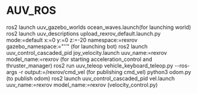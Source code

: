 # AUV_ROS
ros2 launch uuv_gazebo_worlds ocean_waves.launch(for launching world)
ros2 launch uuv_descriptions upload_rexrov_default.launch.py mode:=default x:=0 y:=0 z:=-20 namespace:=rexrov gazebo_namespace:="''" (for launching bot)
ros2 launch uuv_control_cascaded_pid joy_velocity.launch uuv_name:=rexrov model_name:=rexrov (for starting acceleration_control and thruster_manager)
ros2 run uuv_teleop vehicle_keyboard_teleop.py --ros-args -r output:=/rexrov/cmd_vel (for publishing cmd_vel)
python3 odom.py (to publish odom)
 ros2 launch uuv_control_cascaded_pid vel.launch uuv_name:=rexrov model_name:=rexrov (velocity_control.py)
